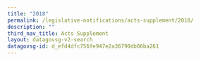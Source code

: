 ```yaml
---
title: "2018"
permalink: /legislative-notifications/acts-supplement/2018/
description: ""
third_nav_title: Acts Supplement
layout: datagovsg-v2-search
datagovsg-id: d_efd4dfc756fe947e2a36790db06ba261
---
```

